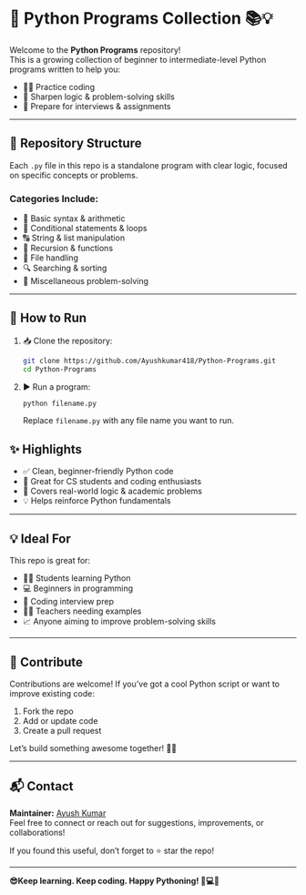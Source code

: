 # 🐍 Python Programs Collection 📚💡

Welcome to the **Python Programs** repository!  
This is a growing collection of beginner to intermediate-level Python programs written to help you:

- 👨‍💻 Practice coding
- 🧠 Sharpen logic & problem-solving skills
- 📝 Prepare for interviews & assignments

---

## 📁 Repository Structure

Each `.py` file in this repo is a standalone program with clear logic, focused on specific concepts or problems.

### Categories Include:
- 🔢 Basic syntax & arithmetic
- 🔁 Conditional statements & loops
- 🔠 String & list manipulation
- 📐 Recursion & functions
- 💾 File handling
- 🔍 Searching & sorting
- 🧪 Miscellaneous problem-solving

---

## 🚀 How to Run

1. 📥 Clone the repository:
   ```bash
   git clone https://github.com/Ayushkumar418/Python-Programs.git
   cd Python-Programs
   ```

2. ▶️ Run a program:
   ```bash
   python filename.py
   ```

   Replace `filename.py` with any file name you want to run.

## ✨ Highlights
- ✅ Clean, beginner-friendly Python code
- 📘 Great for CS students and coding enthusiasts
- 🎯 Covers real-world logic & academic problems
- 💡 Helps reinforce Python fundamentals

---

## 💡 Ideal For

This repo is great for:

- 🧑‍🎓 Students learning Python  
- 💻 Beginners in programming  
- 🧪 Coding interview prep  
- 👩‍🏫 Teachers needing examples  
- 📈 Anyone aiming to improve problem-solving skills  

---

## 🤝 Contribute

Contributions are welcome! If you’ve got a cool Python script or want to improve existing code:

1. Fork the repo  
2. Add or update code  
3. Create a pull request  

Let’s build something awesome together! 🔧🔥

---

## 📬 Contact

**Maintainer:** [Ayush Kumar](https://github.com/Ayushkumar418)  
Feel free to connect or reach out for suggestions, improvements, or collaborations!

If you found this useful, don’t forget to ⭐ star the repo!

---

 **😎Keep learning. Keep coding. Happy Pythoning! 🐍💻🚀**
